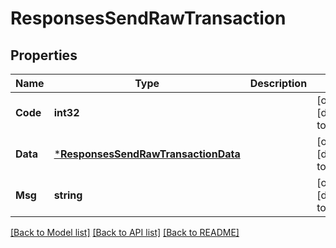 # ResponsesSendRawTransaction

## Properties
Name | Type | Description | Notes
------------ | ------------- | ------------- | -------------
**Code** | **int32** |  | [optional] [default to null]
**Data** | [***ResponsesSendRawTransactionData**](responses.SendRawTransactionData.md) |  | [optional] [default to null]
**Msg** | **string** |  | [optional] [default to null]

[[Back to Model list]](../README.md#documentation-for-models) [[Back to API list]](../README.md#documentation-for-api-endpoints) [[Back to README]](../README.md)

